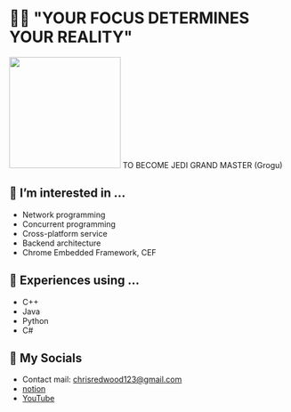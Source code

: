 # 🐱‍👤 "YOUR FOCUS DETERMINES YOUR REALITY"
<img width="200" height="200" src="https://user-images.githubusercontent.com/45554623/142860757-fb4b3ae6-0344-4ada-b008-ca9351fe8e76.png">
TO BECOME JEDI GRAND MASTER (Grogu)

## 👀 I’m interested in ...
- Network programming
- Concurrent programming
- Cross-platform service
- Backend architecture
- Chrome Embedded Framework, CEF

## 🔭 Experiences using ...
- C++
- Java
- Python
- C#

## 🌹 My Socials
- Contact mail: chrisredwood123@gmail.com
- [notion](https://www.notion.so/pioneer-redwood/Who-is-PioneerRedwood-2f6cccbb10c54313853ea4763d735576) 
- [YouTube](https://www.youtube.com/channel/UCgyhJc8KaissJToBFf8lbnw)
